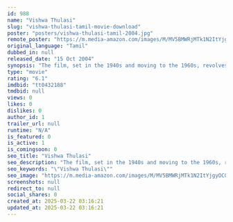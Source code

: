 ```yaml
---
id: 988
name: "Vishwa Thulasi"
slug: "vishwa-thulasi-tamil-movie-download"
poster: "posters/vishwa-thulasi-tamil-2004.jpg"
remote_poster: "https://m.media-amazon.com/images/M/MV5BMWRjMTk1N2ItYjgyOC00MmZmLTlmNDEtOGQ3MjA0NWI0NDhjXkEyXkFqcGdeQXVyMTEzNzg0Mjkx._V1_SX300.jpg"
original_language: "Tamil"
dubbed_in: null
released_date: "15 Oct 2004"
synopsis: "The film, set in the 1940s and moving to the 1960s, revolves around the emotional story of Thulasi (Nandita Das) returning to her village to become a dance teacher. She cannot bring herself to forget Vishwa (Mammootty), a man she ..."
type: "movie"
rating: "6.1"
imdbid: "tt0432188"
tmdbid: null
views: 0
likes: 0
dislikes: 0
author_id: 1
trailer_url: null
runtime: "N/A"
is_featured: 0
is_active: 1
is_comingsoon: 0
seo_title: "Vishwa Thulasi"
seo_description: "The film, set in the 1940s and moving to the 1960s, revolves around the emotional story of Thulasi (Nandita Das) returning to her village to become a dance teacher. She cannot bring herself to forget Vishwa (Mammootty), a man she ..."
seo_keywords: "\"Vishwa Thulasi\""
seo_image: "https://m.media-amazon.com/images/M/MV5BMWRjMTk1N2ItYjgyOC00MmZmLTlmNDEtOGQ3MjA0NWI0NDhjXkEyXkFqcGdeQXVyMTEzNzg0Mjkx._V1_SX300.jpg"
screenshots: null
redirect_to: null
social_shares: 0
created_at: 2025-03-22 03:16:21
updated_at: 2025-03-22 03:16:21
---
```


